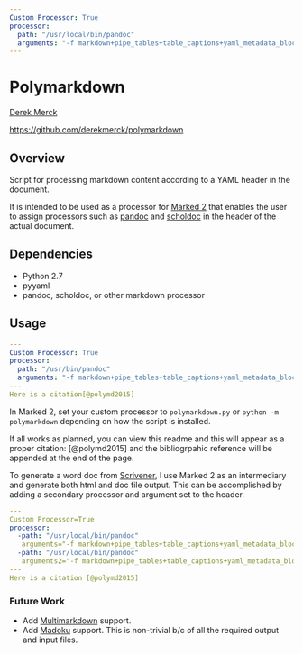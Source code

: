 ```yaml
---
Custom Processor: True
processor:
  path: "/usr/local/bin/pandoc"
  arguments: "-f markdown+pipe_tables+table_captions+yaml_metadata_block+example_lists+implicit_figures -t html5 --bibliography /Users/derek/dev/polymarkdown/ref.bib"
---
```


# Polymarkdown

[Derek Merck](email:derek_merck@brown.edu)  

<https://github.com/derekmerck/polymarkdown>


## Overview

Script for processing markdown content according to a YAML header in the document.
 
It is intended to be used as a processor for [Marked 2] that enables the user to assign processors such as [pandoc] and [scholdoc] in the header of the actual document.


## Dependencies

- Python 2.7
- pyyaml
- pandoc, scholdoc, or other markdown processor


## Usage

```yaml
---
Custom Processor: True
processor:
  path: "/usr/bin/pandoc"
  arguments: "-f markdown+pipe_tables+table_captions+yaml_metadata_block+example_lists+implicit_figures -t html5 --filter pandoc-citeproc --bibliography full_path/ref.bib"
---
Here is a citation[@polymd2015]
```

In Marked 2, set your custom processor to `polymarkdown.py` or `python -m polymarkdown` depending on how the script is installed.

If all works as planned, you can view this readme and this will appear as a proper citation: [@polymd2015] and the bibliogrpahic reference will be appended at the end of the page.

To generate a word doc from [Scrivener], I use Marked 2 as an intermediary and generate both html and doc file output.  This can be accomplished by adding a secondary processor and argument set to the header.

```yaml 
---
Custom Processor=True
processor:
  -path: "/usr/local/bin/pandoc"
   arguments="-f markdown+pipe_tables+table_captions+yaml_metadata_block+example_lists+implicit_figures -t html5 --filter pandoc-citeproc --bibliography ref.bib"
  -path: "/usr/local/bin/pandoc"
   arguments2="-f markdown+pipe_tables+table_captions+yaml_metadata_block+example_lists+implicit_figures -t doc --filter pandoc-citeproc --bibliography ref.bib my_file.doc"
---
Here is a citation [@polymd2015]
```


### Future Work

- Add [Multimarkdown] support. 
- Add [Madoku] support.  This is non-trivial b/c of all the required output and input files.


[scrivener]: https://www.literatureandlatte.com/scrivener.php
[marked 2]: http://marked2app.com
[madoku]: https://www.madoko.net
[pandoc]: http://pandoc.org
[scholdoc]: http://scholdoc.scholarlymarkdown.com
[multimarkdown]: http://fletcherpenney.net/multimarkdown/
